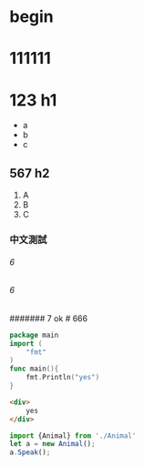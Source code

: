 # begin
111111
=====

# 123 h1
- a
- b
- c
## 567 h2
1. A
1. B
1. C
### 中文測試

###### 6
###### 6
####### 7
ok # 666
```go
package main
import (
    "fmt"
)
func main(){
    fmt.Println("yes")
}
```
```html
<div>
    yes
</div>
```
```typescript
import {Animal} from './Animal'
let a = new Animal();
a.Speak();



```